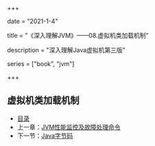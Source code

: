 +++

date = "2021-1-4"

title = "《深入理解JVM》——08.虚拟机类加载机制"

description = "深入理解Java虚拟机第三版"

series = ["book", "jvm"]

+++

## 虚拟机类加载机制



                                                                                    

- [目录](../)
- 上一章：[JVM性能监控及故障处理命令](../jvm-7-class-struct)
- 下一节：[Java字节码](../jvm-8-byte-code)


















































